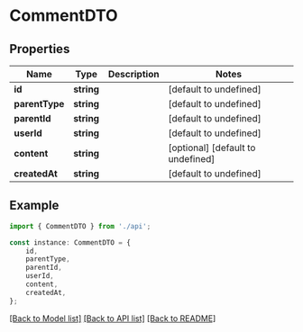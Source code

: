 # CommentDTO


## Properties

Name | Type | Description | Notes
------------ | ------------- | ------------- | -------------
**id** | **string** |  | [default to undefined]
**parentType** | **string** |  | [default to undefined]
**parentId** | **string** |  | [default to undefined]
**userId** | **string** |  | [default to undefined]
**content** | **string** |  | [optional] [default to undefined]
**createdAt** | **string** |  | [default to undefined]

## Example

```typescript
import { CommentDTO } from './api';

const instance: CommentDTO = {
    id,
    parentType,
    parentId,
    userId,
    content,
    createdAt,
};
```

[[Back to Model list]](../README.md#documentation-for-models) [[Back to API list]](../README.md#documentation-for-api-endpoints) [[Back to README]](../README.md)
